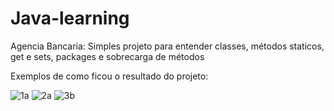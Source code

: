 # Java-learning

Agencia Bancaria:
Simples projeto para entender classes, métodos staticos, get e sets, packages e sobrecarga de métodos

Exemplos de como ficou o resultado do projeto:

![1a](https://user-images.githubusercontent.com/51006430/220498348-fa95385f-309c-4dd6-81f6-168430857b74.png)
![2a](https://user-images.githubusercontent.com/51006430/220498358-c05f918b-6e8d-4075-8bb4-1a0d354508bb.png)
![3b](https://user-images.githubusercontent.com/51006430/220498371-29f09cf6-1f0f-4976-983d-829df29baad7.png)
